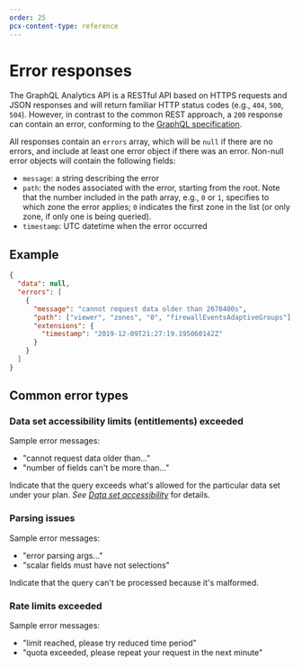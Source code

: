 ```yaml
---
order: 25
pcx-content-type: reference
---
```


# Error responses

The GraphQL Analytics API is a RESTful API based on HTTPS requests and JSON responses and will return familiar HTTP status codes (e.g., `404`, `500`, `504`). However, in contrast to the common REST approach, a `200` response can contain an error, conforming to the [GraphQL specification](https://graphql.github.io/graphql-spec/June2018/#sec-Errors).

All responses contain an `errors` array, which will be `null` if there are no errors, and include at least one error object if there was an error. Non-null error objects will contain the following fields:

- `message`: a string describing the error
- `path`: the nodes associated with the error, starting from the root. Note that the number included in the path array, e.g., `0` or `1`, specifies to which zone the error applies; `0` indicates the first zone in the list (or only zone, if only one is being queried).
- `timestamp`: UTC datetime when the error occurred

## Example

```json
{
  "data": null,
  "errors": [
    {
      "message": "cannot request data older than 2678400s",
      "path": ["viewer", "zones", "0", "firewallEventsAdaptiveGroups"],
      "extensions": {
        "timestamp": "2019-12-09T21:27:19.195060142Z"
      }
    }
  ]
}
```

## Common error types

### Data set accessibility limits (entitlements) exceeded

Sample error messages:

- "cannot request data older than..."
- "number of fields can't be more than..."

Indicate that the query exceeds what's allowed for the particular data set under your plan. _See [Data set accessibility](/graphql-api/limits/#data-set-accessibility)_ for details.

### Parsing issues

Sample error messages:

- "error parsing args..."
- "scalar fields must have not selections"

Indicate that the query can't be processed because it's malformed.

### Rate limits exceeded

Sample error messages:

- "limit reached, please try reduced time period"
- "quota exceeded, please repeat your request in the next minute"
